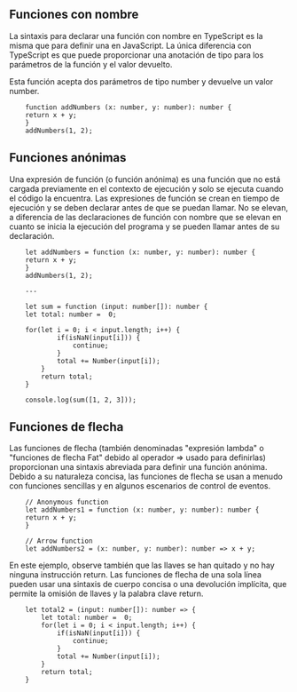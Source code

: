 ## Funciones con nombre

La sintaxis para declarar una función con nombre en TypeScript es la misma que para definir una en JavaScript. La única diferencia con TypeScript es que puede proporcionar una anotación de tipo para los parámetros de la función y el valor devuelto.

Esta función acepta dos parámetros de tipo number y devuelve un valor number.

```
    function addNumbers (x: number, y: number): number {
    return x + y;
    }
    addNumbers(1, 2);
```

## Funciones anónimas

Una expresión de función (o función anónima) es una función que no está cargada previamente en el contexto de ejecución y solo se ejecuta cuando el código la encuentra. Las expresiones de función se crean en tiempo de ejecución y se deben declarar antes de que se puedan llamar. No se elevan, a diferencia de las declaraciones de función con nombre que se elevan en cuanto se inicia la ejecución del programa y se pueden llamar antes de su declaración.

```
    let addNumbers = function (x: number, y: number): number {
    return x + y;
    }
    addNumbers(1, 2);

    ---

    let sum = function (input: number[]): number {
    let total: number =  0;

    for(let i = 0; i < input.length; i++) {
            if(isNaN(input[i])) {
                continue;
            }
            total += Number(input[i]);
        }
        return total;
    }

    console.log(sum([1, 2, 3]));

```

## Funciones de flecha
Las funciones de flecha (también denominadas "expresión lambda" o "funciones de flecha Fat" debido al operador => usado para definirlas) proporcionan una sintaxis abreviada para definir una función anónima. Debido a su naturaleza concisa, las funciones de flecha se usan a menudo con funciones sencillas y en algunos escenarios de control de eventos.

```
    // Anonymous function
    let addNumbers1 = function (x: number, y: number): number {
    return x + y;
    }

    // Arrow function
    let addNumbers2 = (x: number, y: number): number => x + y;
```
En este ejemplo, observe también que las llaves se han quitado y no hay ninguna instrucción return. Las funciones de flecha de una sola línea pueden usar una sintaxis de cuerpo concisa o una devolución implícita, que permite la omisión de llaves y la palabra clave return.

```
    let total2 = (input: number[]): number => {
        let total: number =  0;
        for(let i = 0; i < input.length; i++) {
            if(isNaN(input[i])) {
                continue;
            }
            total += Number(input[i]);
        }
        return total;
    }
```
